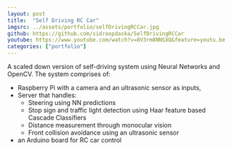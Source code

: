 ```yaml
---
layout: post
title:  "Self Driving RC Car"
imgsrc: ../assets/portfolio/selfDrivingRCCar.jpg
github: https://github.com/sidroopdaska/SelfDrivingRCCar
youtube: https://www.youtube.com/watch?v=8V3rm8NNSXQ&feature=youtu.be
categories: ["portfolio"]
---
```


A scaled down version of self-driving system using Neural Networks and OpenCV. The system comprises of:
* Raspberry Pi with a camera and an ultrasonic sensor as inputs,
* Server that handles:
    * Steering using NN predictions
    * Stop sign and traffic light detection using Haar feature based Cascade Classifiers
    * Distance measurement through monocular vision
    * Front collision avoidance using an ultrasonic sensor
* an Arduino board for RC car control
